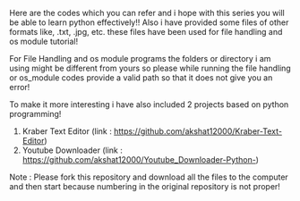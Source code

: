 Here are the codes which you can refer and i hope with this series you will be able to learn python effectively!!
Also i have provided some files of other formats like, .txt, .jpg, etc. these files have been used for file handling and os module tutorial!

For File Handling and os module programs the folders or directory i am using might be different from yours so please while running the file handling or os_module codes provide
a valid path so that it does not give you an error!

To make it more interesting i have also included 2 projects based on python programming! 
1) Kraber Text Editor (link : https://github.com/akshat12000/Kraber-Text-Editor)
2) Youtube Downloader (link : https://github.com/akshat12000/Youtube_Downloader-Python-)

Note : Please fork this repository and download all the files to the computer and then start because numbering in the original repository is not proper!
